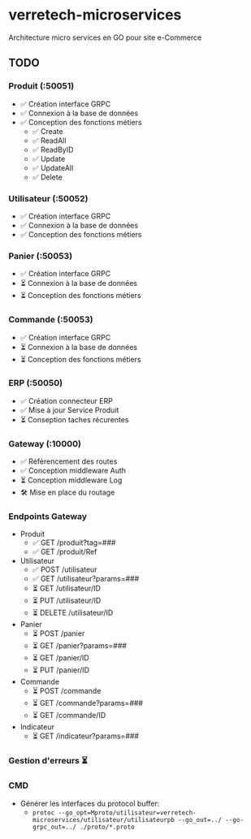 # verretech-microservices
Architecture micro services en GO pour site e-Commerce

## TODO
### Produit (:50051)
* ✅ Création interface GRPC
* ✅ Connexion à la base de données
* ✅ Conception des fonctions métiers
  * ✅ Create
  * ✅ ReadAll
  * ✅ ReadByID
  * ✅ Update
  * ✅ UpdateAll
  * ✅ Delete
### Utilisateur (:50052)
* ✅ Création interface GRPC
* ✅ Connexion à la base de données
* ✅ Conception des fonctions métiers
### Panier (:50053)
* ✅ Création interface GRPC
* ⏳ Connexion à la base de données
* ⏳ Conception des fonctions métiers
### Commande (:50053)
* ✅ Création interface GRPC
* ⏳ Connexion à la base de données
* ⏳ Conception des fonctions métiers
### ERP (:50050)
* ✅ Création connecteur ERP
* ✅ Mise à jour Service Produit
* ⏳ Conseption taches récurentes
### Gateway (:10000)
* ✅ Référencement des routes
* ✅ Conception middleware Auth
* ⏳ Conception middleware Log
* 🛠 Mise en place du routage
### Endpoints Gateway
* Produit
  * ✅ GET /produit?tag=###
  * ✅ GET /produit/Ref
* Utilisateur
  * ✅ POST /utilisateur
  * ✅ GET /utilisateur?params=###
  * ⏳ GET /utilisateur/ID
  * ⏳ PUT /utilisateur/ID
  * ⏳ DELETE /utilisateur/ID
* Panier
  * ⏳ POST /panier
  * ⏳ GET /panier?params=###
  * ⏳ GET /panier/ID
  * ⏳ PUT /panier/ID
* Commande
  * ⏳ POST /commande
  * ⏳ GET /commande?params=###
  * ⏳ GET /commande/ID
* Indicateur
  * ⏳ GET /indicateur?params=###
### Gestion d'erreurs ⏳

### CMD
* Générer les interfaces du protocol buffer:
  * ```protoc --go_opt=Mproto/utilisateur=verretech-microservices/utilisateur/utilisateurpb --go_out=../ --go-grpc_out=../ ./proto/*.proto```